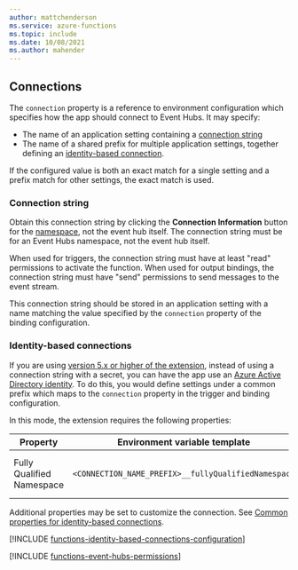 ```yaml
---
author: mattchenderson
ms.service: azure-functions
ms.topic: include
ms.date: 10/08/2021
ms.author: mahender
---
```


## Connections

The `connection` property is a reference to environment configuration which specifies how the app should connect to Event Hubs. It may specify:

- The name of an application setting containing a [connection string](#connection-string)
- The name of a shared prefix for multiple application settings, together defining an [identity-based connection](#identity-based-connections).

If the configured value is both an exact match for a single setting and a prefix match for other settings, the exact match is used.

### Connection string

Obtain this connection string by clicking the **Connection Information** button for the [namespace](../articles/event-hubs/event-hubs-create.md#create-an-event-hubs-namespace), not the event hub itself. The connection string must be for an Event Hubs namespace, not the event hub itself.

When used for triggers, the connection string must have at least "read" permissions to activate the function. When used for output bindings, the connection string must have "send" permissions to send messages to the event stream.

This connection string should be stored in an application setting with a name matching the value specified by the `connection` property of the binding configuration.

### Identity-based connections

If you are using [version 5.x or higher of the extension](../articles/azure-functions/functions-bindings-event-hubs.md?tabs=extensionv5), instead of using a connection string with a secret, you can have the app use an [Azure Active Directory identity](../articles/active-directory/fundamentals/active-directory-whatis.md). To do this, you would define settings under a common prefix which maps to the `connection` property in the trigger and binding configuration.

In this mode, the extension requires the following properties:

| Property                  | Environment variable template                       | Description                                | Example value                                        |
|---------------------------|-----------------------------------------------------|--------------------------------------------|------------------------------------------------|
| Fully Qualified Namespace | `<CONNECTION_NAME_PREFIX>__fullyQualifiedNamespace` | The fully qualified Event Hubs namespace. | <event_hubs_namespace>.servicebus.windows.net |

Additional properties may be set to customize the connection. See [Common properties for identity-based connections](../articles/azure-functions/functions-reference.md#common-properties-for-identity-based-connections).

[!INCLUDE [functions-identity-based-connections-configuration](./functions-identity-based-connections-configuration.md)]

[!INCLUDE [functions-event-hubs-permissions](./functions-event-hubs-permissions.md)]
